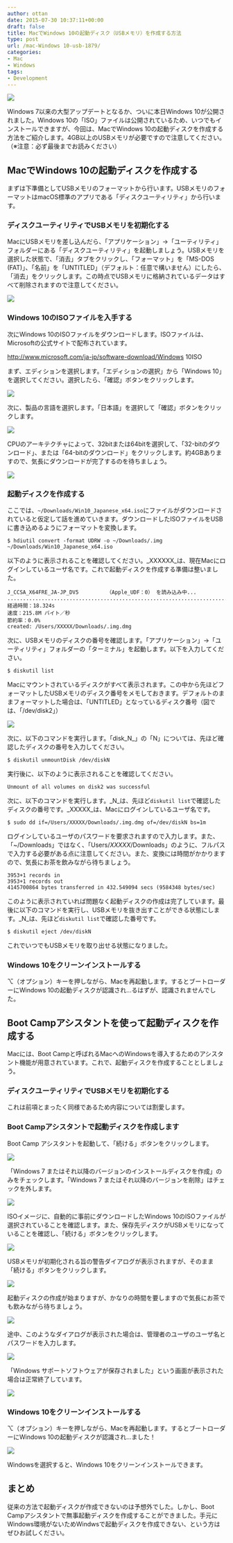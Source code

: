 ```yaml
---
author: ottan
date: 2015-07-30 10:37:11+00:00
draft: false
title: MacでWindows 10の起動ディスク（USBメモリ）を作成する方法
type: post
url: /mac-Windows 10-usb-1879/
categories:
- Mac
- Windows
tags:
- Development
---
```


![](/images/2015/07/150730-55b9fb2281432.jpg)






Windows 7以来の大型アップデートとなるか、ついに本日Windows 10が公開されました。Windows 10の「ISO」ファイルは公開されているため、いつでもインストールできますが、今回は、MacでWindows 10の起動ディスクを作成する方法をご紹介します。4GB以上のUSBメモリが必要ですので注意してください。（※注意：必ず最後までお読みください）





## MacでWindows 10の起動ディスクを作成する





まずは下準備としてUSBメモリのフォーマットから行います。USBメモリのフォーマットはmacOS標準のアプリである「ディスクユーティリティ」から行います。





### ディスクユーティリティでUSBメモリを初期化する





MacにUSBメモリを差し込んだら、「アプリケーション」→「ユーティリティ」フォルダーにある「ディスクユーティリティ」を起動しましょう。USBメモリを選択した状態で、「消去」タブをクリックし、「フォーマット」を「MS-DOS (FAT)」、「名前」を「UNTITLED」（デフォルト：任意で構いません）にしたら、「消去」をクリックします。この時点でUSBメモリに格納されているデータはすべて削除されますので注意してください。





![](/images/2015/07/150730-55b9fb2384ecc.png)






### Windows 10のISOファイルを入手する





次にWindows 10のISOファイルをダウンロードします。ISOファイルは、Microsoftの公式サイトで配布されています。



http://www.microsoft.com/ja-jp/software-download/Windows 10ISO



まず、エディションを選択します。「エディションの選択」から「Windows 10」を選択してください。選択したら、「確認」ボタンをクリックします。





![](/images/2015/07/150730-55b9fb255e5be.png)






次に、製品の言語を選択します。「日本語」を選択して「確認」ボタンをクリックします。





![](/images/2015/07/150730-55b9fb26ca460.png)






CPUのアーキテクチャによって、32bitまたは64bitを選択して、「32-bitのダウンロード」、または「64-bitのダウンロード」をクリックします。約4GBありますので、気長にダウンロードが完了するのを待ちましょう。





![](/images/2015/07/150730-55b9fb2800dc8.png)






### 起動ディスクを作成する





ここでは、`~/Downloads/Win10_Japanese_x64.iso`にファイルがダウンロードされていると仮定して話を進めていきます。ダウンロードしたISOファイルをUSBに書き込めるようにフォーマットを変換します。





    $ hdiutil convert -format UDRW -o ~/Downloads/.img ~/Downloads/Win10_Japanese_x64.iso





以下のように表示されることを確認してください。_XXXXXX_は、現在Macにログインしているユーザ名です。これで起動ディスクを作成する準備は整いました。





    J_CCSA_X64FRE_JA-JP_DV5         （Apple_UDF：0） を読み込み中...
    ...............................................................................
    経過時間：18.324s
    速度：215.8M バイト／秒
    節約率：0.0%
    created: /Users/XXXXX/Downloads/.img.dmg





次に、USBメモリのディスクの番号を確認します。「アプリケーション」→「ユーティリティ」フォルダーの「ターミナル」を起動します。以下を入力してください。





    $ diskutil list





Macにマウントされているディスクがすべて表示されます。この中から先ほどフォーマットしたUSBメモリのディスク番号をメモしておきます。デフォルトのままフォーマットした場合は、「UNTITLED」となっているディスク番号（図では、「/dev/disk2」）





![](/images/2015/07/150730-55b9fb29787e2.png)






次に、以下のコマンドを実行します。「disk_N_」の「N」については、先ほど確認したディスクの番号を入力してください。





    $ diskutil unmountDisk /dev/diskN





実行後に、以下のように表示されることを確認してください。





    Unmount of all volumes on disk2 was successful





次に、以下のコマンドを実行します。_N_は、先ほど`diskutil list`で確認したディスクの番号です。_XXXXX_は、Macにログインしているユーザ名です。





    $ sudo dd if=/Users/XXXXX/Downloads/.img.dmg of=/dev/diskN bs=1m





ログインしているユーザのパスワードを要求されますので入力します。また、「~/Downloads」ではなく、「Users/_XXXXX_/Downloads」のように、フルパスで入力する必要がある点に注意してください。また、変換には時間がかかりますので、気長にお茶を飲みながら待ちましょう。





    3953+1 records in
    3953+1 records out
    4145700864 bytes transferred in 432.549094 secs (9584348 bytes/sec)





このように表示されていれば問題なく起動ディスクの作成は完了しています。最後に以下のコマンドを実行し、USBメモリを抜き出すことができる状態にします。_N_は、先ほど`diskutil list`で確認した番号です。





    $ diskutil eject /dev/diskN





これでいつでもUSBメモリを取り出せる状態になりました。





### Windows 10をクリーンインストールする





⌥（オプション）キーを押しながら、Macを再起動します。するとブートローダーにWindows 10の起動ディスクが認識され…るはずが、認識されませんでした。





## Boot Campアシスタントを使って起動ディスクを作成する





Macには、Boot Campと呼ばれるMacへのWindowsを導入するためのアシスタント機能が用意されています。これで、起動ディスクを作成することとしましょう。





### ディスクユーティリティでUSBメモリを初期化する





これは前項とまったく同様であるため内容については割愛します。





### Boot Campアシスタントで起動ディスクを作成します





Boot Camp アシスタントを起動して、「続ける」ボタンをクリックします。





![](/images/2015/07/150730-55b9fe5b1017e.png)






「Windows 7 またはそれ以降のバージョンのインストールディスクを作成」のみをチェックします。「Windows 7 またはそれ以降のバージョンを削除」はチェックを外します。





![](/images/2015/07/150730-55b9fe5e38e05.png)






ISOイメージに、自動的に事前にダウンロードしたWindows 10のISOファイルが選択されていることを確認します。また、保存先ディスクがUSBメモリになっていることを確認し、「続ける」ボタンをクリックします。





![](/images/2015/07/150730-55b9fe615a93f.png)






USBメモリが初期化される旨の警告ダイアログが表示されますが、そのまま「続ける」ボタンをクリックします。





![](/images/2015/07/150730-55b9fe64157de.png)






起動ディスクの作成が始まりますが、かなりの時間を要しますので気長にお茶でも飲みながら待ちましょう。





![](/images/2015/07/150730-55b9fe668f538.png)






途中、このようなダイアログが表示された場合は、管理者のユーザのユーザ名とパスワードを入力します。





![](/images/2015/07/150730-55b9fe685345f.png)






「Windows サポートソフトウェアが保存されました」という画面が表示された場合は正常終了しています。





![](/images/2015/07/150730-55b9fe69b27e1.png)






### Windows 10をクリーンインストールする





⌥（オプション）キーを押しながら、Macを再起動します。するとブートローダーにWindows 10の起動ディスクが認識され…ました！





![](/images/2015/07/150730-55b9fe747ffd9.png)






Windowsを選択すると、Windows 10をクリーンインストールできます。





## まとめ





従来の方法で起動ディスクが作成できないのは予想外でした。しかし、Boot Campアシスタントで無事起動ディスクを作成することができました。手元にWindows環境がないためWindwsで起動ディスクを作成できない、という方はぜひお試しください。
